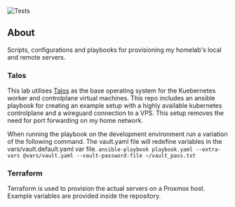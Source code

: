 ![Tests](https://github.com/j-lgs/provisioning/workflows/Tests/badge.svg)

## About
Scripts, configurations and playbooks for provisioning my homelab's local and remote servers.

### Talos
This lab utilises [Talos](https://github.com/siderolabs/talos) as the base operating system for the Kuebernetes worker and controlplane virtual machines. This repo includes an ansible playbook for creating an example setup with a highly available kubernetes controlplane and a wireguard connection to a VPS. This setup removes the need for port forwarding on my home network.

When running the playbook on the development environment run a variation of the following command. The vault.yaml file will redefine variables in the vars/vault.default.yaml var file.
`ansible-playbook playbook.yaml --extra-vars @vars/vault.yaml --vault-password-file ~/vault_pass.txt`

### Terraform
Terraform is used to provision the actual servers on a Proxmox host. Example variables are provided inside the repository.
